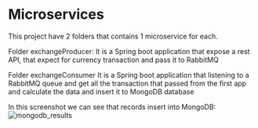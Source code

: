 # Microservices
This project have 2 folders that contains 1 microservice for each.

Folder exchangeProducer:
It is a Spring boot application that expose a rest API, that expect for currency transaction and pass it to RabbitMQ

Folder exchangeConsumer
It is a Spring boot application that listening to a RabbitMQ queue and get all the transaction that passed from the first app and calculate the data and insert it to MongoDB database


In this screenshot we can see that records insert into MongoDB:
![mongodb_results](https://user-images.githubusercontent.com/24387904/42727824-120a701e-87b6-11e8-9931-bb9e4c2ffcde.JPG)
